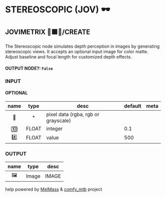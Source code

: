 # STEREOSCOPIC (JOV) 🕶️

## JOVIMETRIX 🔺🟩🔵/CREATE

The Stereoscopic node simulates depth perception in images by generating stereoscopic views. It accepts an optional input image for color matte. Adjust baseline and focal length for customized depth effects.

#### OUTPUT NODE?: `False`

### INPUT

#### OPTIONAL

name|type|desc|default|meta
:---:|:---:|---|---|---
👾|*|pixel data (rgba, rgb or grayscale)||
🔟|FLOAT|integer|0.1|
#️⃣|FLOAT|value|500|

### OUTPUT

name|type|desc
:---:|:---:|---
🖼️|Image|IMAGE

help powered by [MelMass](https://github.com/melMass) & [comfy_mtb](https://github.com/melMass/comfy_mtb) project